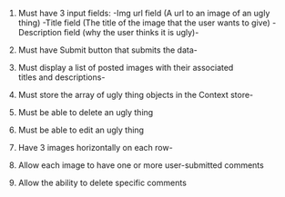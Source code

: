 1. Must have 3 input fields:
-Img url field (A url to an image of an ugly thing)
-Title field (The title of the image that the user wants to give)
-Description field (why the user thinks it is ugly)-

2. Must have Submit button that submits the data-

3. Must display a list of posted images with their associated    
 titles and descriptions-

4. Must store the array of ugly thing objects in the Context store-

5. Must be able to delete an ugly thing

6. Must be able to edit an ugly thing

7. Have 3 images horizontally on each row-

8. Allow each image to have one or more user-submitted comments

9. Allow the ability to delete specific comments